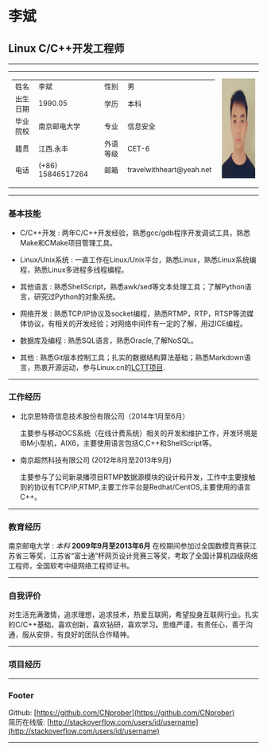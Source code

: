 # 李斌 
## Linux C/C++开发工程师 ##

------
<table border=0 cellpadding=0 width=888>
<tr>
<td>
<table width=688 height=200>
<tr>
<td>
姓名
</td>
<td>
李斌
</td>
<td>
性别
</td>
<td>
男
</td>
</tr>
<tr>
<td>
出生日期
</td>
<td>
1990.05
</td>
<td>
学历
</td>
<td>
本科
</td>
</tr>
<tr>
<td>
毕业院校
</td>
<td>
南京邮电大学
</td>
<td>
专业
</td>
<td>
信息安全
</td>
</tr>
<tr>
<td>
籍贯
</td>
<td>
江西.永丰
</td>
<td>
外语等级
</td>
<td>
CET-6
</td>
</tr>
<tr>
<td>
电话
</td>
<td>
(+86) 15846517264
</td>
<td>
邮箱
</td>
<td>
travelwithheart@yeah.net
</td>
</tr>
</table>
</td>
<td>
<img src="xj2014_07_01_09_25_26_mh1404178244847.jpg" alt="shit, Picture dump" title="actually a bit fat, ps by my gf, ^_^" width="150" height="200" />
</td>
</tr>
</table>

------

### 基本技能 ###

* C/C++开发
  : 两年C/C++开发经验，熟悉gcc/gdb程序开发调试工具，熟悉Make和CMake项目管理工具。

* Linux/Unix系统
  : 一直工作在Linux/Unix平台，熟悉Linux，熟悉Linux系统编程，熟悉Linux多进程多线程编程。

* 其他语言
  : 熟悉ShellScript，熟悉awk/sed等文本处理工具；了解Python语言，研究过Python的对象系统。

* 网络开发
  : 熟悉TCP/IP协议及socket编程，熟悉RTMP，RTP，RTSP等流媒体协议，有相关的开发经验；对网络中间件有一定的了解，用过ICE编程。

* 数据库及编程
  : 熟悉SQL语言，熟悉Oracle,了解NoSQL。

* 其他
  : 熟悉Git版本控制工具；扎实的数据结构算法基础；熟悉Markdown语言，热衷开源运动，参与Linux.cn的[LCTT项目][1].

------

### 工作经历 ###

* 北京思特奇信息技术股份有限公司（2014年1月至6月）

  主要参与移动OCS系统（在线计费系统）相关的开发和维护工作，开发环境是IBM小型机，AIX6，主要使用语言包括C,C++和ShellScript等。

* 南京超然科技有限公司 (2012年8月至2013年9月)

  主要参与了公司新录播项目RTMP数据源模块的设计和开发，工作中主要接触到的协议有TCP/IP,RTMP,主要工作平台是Redhat/CentOS,主要使用的语言C++。

------

### 教育经历 ###

南京邮电大学
: *本科*
  __2009年9月至2013年6月__
  在校期间参加过全国数模竞赛获江苏省三等奖，江苏省“富士通”杯网页设计竞赛三等奖，考取了全国计算机四级网络工程师，全国软考中级网络工程师证书。
     
------

### 自我评价 ###

对生活充满激情，追求理想，追求技术，热爱互联网，希望投身互联网行业。扎实的C/C++基础，喜欢创新，喜欢钻研，喜欢学习。思维严谨，有责任心，善于沟通，服从安排，有良好的团队合作精神。

------

### 项目经历 ###

------

### Footer ###

Github: [https://github.com/CNprober](https://github.com/CNprober)  
简历在线版: [http://stackoverflow.com/users/id/username](http://stackoverflow.com/users/id/username)

------
[1]:https://github.com/LCTT/TranslateProject